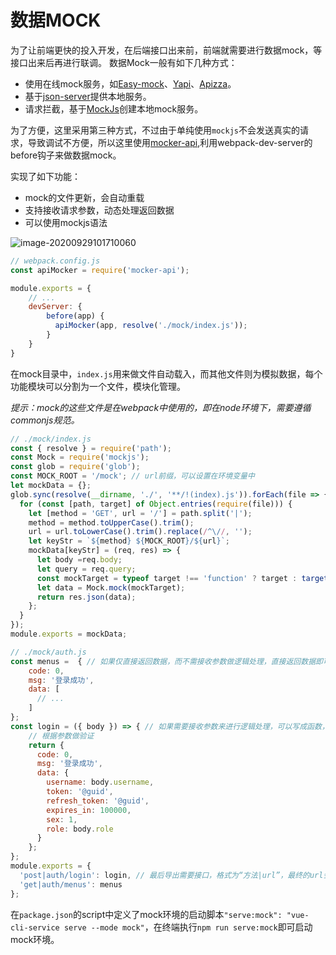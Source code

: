 # 数据MOCK
为了让前端更快的投入开发，在后端接口出来前，前端就需要进行数据mock，等接口出来后再进行联调。
数据Mock一般有如下几种方式：

- 使用在线mock服务，如[Easy-mock](https://www.easy-mock.com/)、[Yapi](https://hellosean1025.github.io/yapi/)、[Apizza](https://apizza.net/pro/#/)。
- 基于[json-server](https://github.com/typicode/json-server)提供本地服务。
- 请求拦截，基于[MockJs](http://mockjs.com/)创建本地mock服务。

为了方便，这里采用第三种方式，不过由于单纯使用`mockjs`不会发送真实的请求，导致调试不方便，所以这里使用[mocker-api](https://github.com/jaywcjlove/mocker-api#readme),利用webpack-dev-server的before钩子来做数据mock。

实现了如下功能：

- mock的文件更新，会自动重载
- 支持接收请求参数，动态处理返回数据
- 可以使用mockjs语法


![image-20200929101710060](https://gitee.com/letwrong/Picture/raw/master/20200929101710.png)

```js
// webpack.config.js
const apiMocker = require('mocker-api');

module.exports = {
    // ...
    devServer: {
        before(app) {
          apiMocker(app, resolve('./mock/index.js'));
        }
    }
}
```

在mock目录中，`index.js`用来做文件自动载入，而其他文件则为模拟数据，每个功能模块可以分割为一个文件，模块化管理。

*提示：mock的这些文件是在webpack中使用的，即在node环境下，需要遵循commonjs规范。*

```js
// ./mock/index.js
const { resolve } = require('path');
const Mock = require('mockjs');
const glob = require('glob');
const MOCK_ROOT = '/mock'; // url前缀，可以设置在环境变量中
let mockData = {};
glob.sync(resolve(__dirname, './', '**/!(index).js')).forEach(file => {
  for (const [path, target] of Object.entries(require(file))) {
    let [method = 'GET', url = '/'] = path.split('|');
    method = method.toUpperCase().trim();
    url = url.toLowerCase().trim().replace(/^\//, '');
    let keyStr = `${method} ${MOCK_ROOT}/${url}`;
    mockData[keyStr] = (req, res) => {
      let body =req.body;
      let query = req.query;
      const mockTarget = typeof target !== 'function' ? target : target({ body, query });
      let data = Mock.mock(mockTarget);
      return res.json(data);
    };
  }
});
module.exports = mockData;
```

```js
// ./mock/auth.js
const menus =  { // 如果仅直接返回数据，而不需接收参数做逻辑处理，直接返回数据即可
    code: 0,
    msg: '登录成功',
    data: [
      // ...
    ]
};
const login = ({ body }) => { // 如果需要接收参数来进行逻辑处理，可以写成函数，参数为请求req
    // 根据参数做验证
    return {
      code: 0,
      msg: '登录成功',
      data: {
        username: body.username,
        token: '@guid',
        refresh_token: '@guid',
        expires_in: 100000,
        sex: 1,
        role: body.role
      }
    };
};
module.exports = {
  'post|auth/login': login, // 最后导出需要接口，格式为“方法|url”，最终的url会加上前面设置的前缀MOCK_ROOT的值
  'get|auth/menus': menus
};
```
在`package.json`的script中定义了mock环境的启动脚本`"serve:mock": "vue-cli-service serve --mode mock"`，在终端执行`npm run serve:mock`即可启动mock环境。